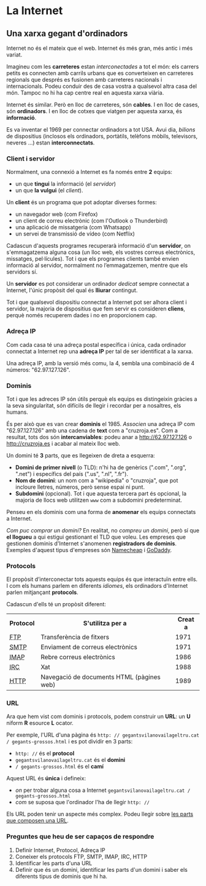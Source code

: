 # La Internet

## Una xarxa gegant d'ordinadors

Internet no és el mateix que el web. Internet és més gran, més antic i més variat.

Imagineu com les **carreteres** estan _interconectades_ a tot el món: els carrers petits es connecten amb carrils urbans que es converteixen en carreteres regionals que després es fusionen amb carreteres nacionals i internacionals. Podeu conduir des de casa vostra a qualsevol altra casa del món. Tampoc no hi ha cap centre real en aquesta xarxa viària.

Internet és similar. Però en lloc de carreteres, són **cables**. I en lloc de cases, són **ordinadors**. I en lloc de cotxes que viatgen per aquesta xarxa, és **informació**.

Es va inventar el 1969 per connectar ordinadors a tot USA. Avui dia, _bilions_ de dispositius (inclosos els ordinadors, portàtils, telèfons mòbils, televisors, neveres ...) estan **interconnectats**.

### Client i servidor

Normalment, una connexió a Internet es fa només entre **2** equips:

* un que **tingui** la informació (el _servidor_)
* un que **la vulgui** (el _client_).

Un **client** és un programa que pot adoptar diverses formes:

* un navegador web (com Firefox)
* un client de correu electrònic (com l'Outlook o Thunderbird)
* una aplicació de missatgeria (com Whatsapp)
* un servei de transmissió de vídeo (com Netflix)

Cadascun d'aquests programes recuperarà informació d'un **servidor**, on s'emmagatzema alguna cosa (un lloc web, els vostres correus electrònics, missatges, pel·lícules). Tot i que els programes clients també envien informació al servidor, normalment no l’emmagatzemen, mentre que els servidors sí.

Un **servidor** es pot considerar un ordinador _dedicat_ sempre connectat a Internet, l'únic propòsit del qual és **lliurar** contingut.

Tot i que qualsevol dispositiu connectat a Internet pot ser alhora client i servidor, la majoria de dispositius que fem servir es consideren **cliens**, perquè només recuperem dades i no en proporcionem cap.

### Adreça IP

Com cada casa té una adreça postal específica i única, cada ordinador connectat a Internet rep una **adreça IP** per tal de ser identificat a la xarxa.

Una adreça IP, amb la versió més comu, la 4, sembla una combinació de 4 números: "62.97.127.126".

### Dominis

Tot i que les adreces IP són útils perquè els equips es distingeixin gràcies a la seva singularitat, són difícils de llegir i recordar per a nosaltres, els humans.

És per això que es van crear **dominis** el 1985. _Associen_ una adreça IP com "62.97.127.126" amb una cadena de **text** com a "cruzroja.es". Com a resultat, tots dos són **intercanviables**: podeu anar a <http://62.97.127.126> o <http://cruzroja.es> i acabar al mateix lloc web.

Un domini té **3** parts, que es llegeixen de dreta a esquerra:

* **Domini de primer nivell** (o TLD): n'hi ha de genèrics (".com", ".org", ".net") i específics del país (".us", ".nl", ".fr").
* **Nom de domini**: un nom com a "wikipedia" o "cruzroja", que pot incloure lletres, números, però sense espai ni punt.
* **Subdomini** (opcional). Tot i que aquesta tercera part és opcional, la majoria de llocs web utilitzen `www` com a subdomini predeterminat.

Penseu en els dominis com una forma de **anomenar** els equips connectats a Internet.

_Com puc comprar un domini?_
En realitat, no _compreu un domini_, però sí que **el llogueu** a qui estigui gestionant el TLD que voleu.
Les empreses que gestionen dominis d'Internet s'anomenen **registradors de dominis**. Exemples d'aquest tipus d'empreses són [Namecheap](https://www.namecheap.com/) i [GoDaddy](https://www.godaddy.com/).

### Protocols

El propòsit d’interconectar tots aquests equips és que interactuïn entre ells. I com els humans parlem en diferents _idiomes_, els ordinadors d'Internet parlen mitjançant **protocols**.

Cadascun d'ells té un propòsit diferent:

<div class = "table">
  <table>
    <tr>
      <th> Protocol </th>
      <th> S'utilitza per a </th>
      <th> Creat a </th>
    </tr>
    <tr>
      <td>
        <abbr title = "File Transfer Protocol"> FTP </abbr>
      </td>
      <td> Transferència de fitxers </td>
      <td> 1971 </td>
    </tr>
    <tr>
      <td>
        <abbr title = "Simple Mail Transfer Protocol"> SMTP </abbr>
      </td>
      <td> Enviament de correus electrònics </td>
      <td> 1971 </td>
    </tr>
    <tr>
      <td>
        <abbr title = "Internet Message Access Protocol"> IMAP </abbr>
      </td>
      <td> Rebre correus electrònics </td>
      <td> 1986 </td>
    </tr>
    <tr>
      <td>
        <abbr title = "Internet Relay Chat"> IRC </abbr>
      </td>
      <td> Xat </td>
      <td> 1988 </td>
    </tr>
    <tr>
      <td>
        <abbr title = "HyperText Transfer Protocol"> HTTP </abbr>
      </td>
      <td> Navegació de documents HTML (pàgines web) </td>
      <td> 1989 </td>
    </tr>
  </table>
</div>

### URL

Ara que hem vist com dominis i protocols, podem construir un **URL**: un **U** niform **R** esource **L** ocator.

Per exemple, l'URL d'una pàgina és `http: // gegantsvilanovailageltru.cat / gegants-grossos.html` i es pot dividir en 3 parts:

* `http: //` és el **protocol**
* `gegantsvilanovailageltru.cat` és el **domini**
* `/ gegants-grossos.html` és el **camí**

Aquest URL és **única** i defineix:

* _on_ per trobar alguna cosa a Internet `gegantsvilanovailageltru.cat / gegants-grossos.html`
* _com_ se suposa que l'ordinador l'ha de llegir `http: //`

Els URL poden tenir un aspecte més complex. Podeu llegir sobre [les parts que composen una URL](https://edytapukocz.com/url-partes-ejemplos-facil/).

### Preguntes que heu de ser capaços de respondre

1. Definir Internet, Protocol, Adreça IP
2. Coneixer els protocols FTP, SMTP, IMAP, IRC, HTTP
3. Identificar les parts d'una URL
4. Definir que és un domini, identificar les parts d'un domini i saber els diferents tipus de dominis que hi ha.
